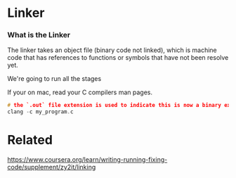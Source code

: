 # Linker

### What is the Linker
The linker takes an object file (binary code not linked), which is machine code that has references to functions or symbols that have
not been resolve yet.


We're going to run all the stages

<!-- Reminder of stages: preprocessor -> X -> Compiler -> X -> Assembler -> X -> Linker -> Binary Executable -->


If your on mac, read your C compilers man pages.

```c
# the `.out` file extension is used to indicate this is now a binary executable.
clang -c my_program.c 
```


# Related
https://www.coursera.org/learn/writing-running-fixing-code/supplement/zy2it/linking